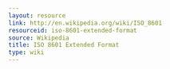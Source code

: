 ```yaml
---
layout: resource
link: http://en.wikipedia.org/wiki/ISO_8601
resourceid: iso-8601-extended-format
source: Wikipedia
title: ISO 8601 Extended Format
type: wiki
---
```

